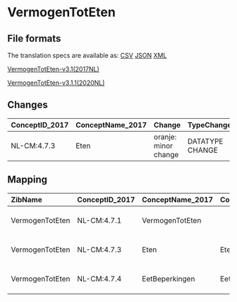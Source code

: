 # VermogenTotEten
## File formats

The translation specs are available as: 
[CSV](../csv/VermogenTotEten.csv) [JSON](../json/VermogenTotEten.json) [XML](../xml/VermogenTotEten.xml)



[VermogenTotEten-v3.1(2017NL)](https://zibs.nl/wiki/VermogenTotEten-v3.1(2017NL))

[VermogenTotEten-v3.1.1(2020NL)](https://zibs.nl/wiki/VermogenTotEten-v3.1.1(2020NL))









## Changes

| ConceptID_2017   | ConceptName_2017   | Change               | TypeChange      | Impact_heen   | TRANSLATIE_spec_heen                         | Impact_terug   | TRANSLATIE_spec_terug                        | Omschrijving                |
|:-----------------|:-------------------|:---------------------|:----------------|:--------------|:---------------------------------------------|:---------------|:---------------------------------------------|:----------------------------|
| NL-CM:4.7.3      | Eten               | oranje: minor change | DATATYPE CHANGE | Low           | valueset datatype CO -> valueset datatype CD | Low            | valueset datatype CD -> valueset datatype CO | Datatype CO gewijzigd in CD |

## Mapping

| ZibName         | ConceptID_2017   | ConceptName_2017   | Codelists_2017          | Change                  | ConceptID_2020   | ConceptName_2020   | Codelists_2020          | Bits     | Omschrijving                | TypeChange      | Impact_heen   | TRANSLATIE_spec_heen                         | Impact_terug   | TRANSLATIE_spec_terug                        |
|:----------------|:-----------------|:-------------------|:------------------------|:------------------------|:-----------------|:-------------------|:------------------------|:---------|:----------------------------|:----------------|:--------------|:---------------------------------------------|:---------------|:---------------------------------------------|
| VermogenTotEten | NL-CM:4.7.1      | VermogenTotEten    |                         | groen: geen wijzigingen | NL-CM:4.7.1      | VermogenTotEten    |                         |          |                             |                 |               |                                              |                |                                              |
| VermogenTotEten | NL-CM:4.7.3      | Eten               | EtenCodelijst           | oranje: minor change    | NL-CM:4.7.3      | Eten               | EtenCodelijst           | ZIB-1115 | Datatype CO gewijzigd in CD | DATATYPE CHANGE | Low           | valueset datatype CO -> valueset datatype CD | Low            | valueset datatype CD -> valueset datatype CO |
| VermogenTotEten | NL-CM:4.7.4      | EetBeperkingen     | EetBeperkingenCodelijst | groen: geen wijzigingen | NL-CM:4.7.4      | EetBeperkingen     | EetBeperkingenCodelijst |          |                             |                 |               |                                              |                |                                              |

